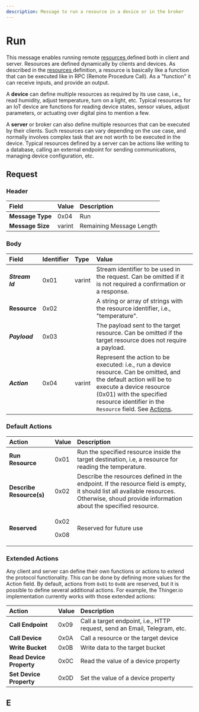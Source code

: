 ```yaml
---
description: Message to run a resource in a device or in the broker
---
```


# Run

This message enables running remote [resources ](../definitions.md#resources)defined both in client and server. Resources are defined dynamically by clients and devices. As described in the [resources ](../definitions.md#resources)definition, a resource is basically like a function that can be executed like in RPC \(Remote Procedure Call\). As a "function" it can receive inputs, and provide an output. 

A **device** can define multiple resources as required by its use case, i.e., read humidity, adjust temperature, turn on a light, etc.  Typical resources for an IoT device are functions for reading device states, sensor values, adjust parameters, or actuating over digital pins to mention a few.

A **server** or broker can also define multiple resources that can be executed by their clients. Such resources can vary depending on the use case, and normally involves complex task that are not worth to be executed in the device. Typical resources defined by a server can be actions like writing to a database, calling an external endpoint for sending communications, managing device configuration, etc.

## Request

### Header

| Field | Value | Description |
| :--- | :--- | :--- |
| **Message Type** | 0x04 | Run |
| **Message Size** | varint | Remaining Message Length |

### Body

| Field | Identifier | Type | Value |
| :--- | :--- | :--- | :--- |
| _**Stream Id**_ | 0x01 | varint | Stream identifier to be used in the request. Can be omitted if it is not required a confirmation or a response. |
| **Resource**  | 0x02 |  | A string or array of strings with the resource identifier, i.e., "temperature". |
| _**Payload**_ | 0x03 |  | The payload sent to the target resource. Can be omitted if the target resource does not require a payload. |
| _**Action**_ | 0x04 | varint | Represent the action to be executed: i.e., run a device resource. Can be omitted, and the default action will be to execute a device resource \(0x01\) with the specified resource identifier in the `Resource` field. See [Actions](run.md#actions). |

### Default Actions

<table>
  <thead>
    <tr>
      <th style="text-align:left">Action</th>
      <th style="text-align:left">Value</th>
      <th style="text-align:left">Description</th>
    </tr>
  </thead>
  <tbody>
    <tr>
      <td style="text-align:left"><b>Run Resource</b>
      </td>
      <td style="text-align:left">0x01</td>
      <td style="text-align:left">Run the specified resource inside the target destination, i.e, a resource
        for reading the temperature.</td>
    </tr>
    <tr>
      <td style="text-align:left"><b>Describe Resource(s)</b>
      </td>
      <td style="text-align:left">0x02</td>
      <td style="text-align:left">Describe the resources defined in the endpoint. If the resource field
        is empty, it should list all available resources. Otherwise, shoud provide
        information about the specified resource.</td>
    </tr>
    <tr>
      <td style="text-align:left"><b>Reserved</b>
      </td>
      <td style="text-align:left">
        <p>0x02</p>
        <p>0x08</p>
      </td>
      <td style="text-align:left">Reserved for future use</td>
    </tr>
  </tbody>
</table>

### Extended Actions

Any client and server can define their own functions or actions to extend the protocol functionality. This can be done by defining more values for the Action field. By default, actions from `0x01` to `0x08` are reserved, but it is possible to define several additional actions. For example, the Thinger.io implementation currently works with those extended actions:

| Action | Value | Description |
| :--- | :--- | :--- |
| **Call Endpoint** | 0x09 | Call a target endpoint, i.e., HTTP request, send an Email, Telegram, etc. |
| **Call Device** | 0x0A | Call a resource or the target device |
| **Write Bucket** | 0x0B | Write data to the target bucket |
| **Read Device Property** | 0x0C | Read the value of a device property |
| **Set Device Property** | 0x0D | Set the value of a device property |

## E

